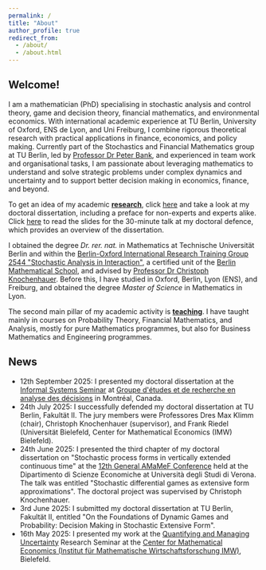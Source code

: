 ```yaml
---
permalink: /
title: "About"
author_profile: true
redirect_from: 
  - /about/
  - /about.html
---
```


## Welcome!

I am a mathematician (PhD) specialising in stochastic analysis and control theory, game and decision theory, financial mathematics, and environmental economics. With international academic experience at TU Berlin, University of Oxford, ENS de Lyon, and Uni Freiburg, I combine rigorous theoretical research with practical applications in finance, economics, and policy making. Currently part of the Stochastics and Financial Mathematics group at TU Berlin, led by <a href="https://www3.math.tu-berlin.de/stoch/wp_bank/">Professor Dr Peter Bank</a>, and experienced in team work and organisational tasks, I am passionate about leveraging mathematics to understand and solve strategic problems under complex dynamics and uncertainty and to support better decision making in economics, finance, and beyond.

To get an idea of my academic <a href="/research">**research**</a>, click <a href="https://doi.org/10.14279/depositonce-24410">here</a> and take a look at my doctoral dissertation, including a preface for non-experts and experts alike. Click <a href="{{ site.baseurl }}/files\On_the_Foundations_of_Dynamic_Games_and_Probability__Decision_Making_in_Stochastic_Extensive_Form.pdf">here</a> to read the slides for the 30-minute talk at my doctoral defence, which provides an overview of the dissertation.
<!--<embed src="{{ site.baseurl }}/files\On_the_Foundations_of_Dynamic_Games_and_Probability__Decision_Making_in_Stochastic_Extensive_Form.pdf" width="600" height="700" type='application/pdf'> -->

I obtained the degree <em>Dr. rer. nat.</em> in Mathematics at Technische Universität Berlin and within the <a href="https://www3.math.tu-berlin.de/stoch/IRTG/">Berlin-Oxford International Research Training Group 2544 "Stochastic Analysis in Interaction"</a>, a certified unit of the <a href="https://www.math-berlin.de/">Berlin Mathematical School</a>, and advised by <a href="https://www.stochasticcontrol.org">Professor Dr Christoph Knochenhauer</a>. Before this, I have studied in Oxford, Berlin, Lyon (ENS), and Freiburg, and obtained the degree <em>Master of Science</em> in Mathematics in Lyon.

The second main pillar of my academic activity is <a href="/teaching">**teaching**</a>. I have taught mainly in courses on Probability Theory, Financial Mathematics, and Analysis, mostly for pure Mathematics programmes, but also for Business Mathematics and Engineering programmes.

## News

* 12th September 2025: I presented my doctoral dissertation at the <a href="">Informal Systems Seminar</a> at <a href="https://www.gerad.ca/fr">Groupe d'études et de recherche en analyse des décisions</a> in Montréal, Canada.
* 24th July 2025: I successfully defended my doctoral dissertation at TU Berlin, Fakultät II. The jury members were Professores Dres Max Klimm (chair), Christoph Knochenhauer (supervisor), and Frank Riedel (Universität Bielefeld, Center for Mathematical Economics (IMW) Bielefeld). 
* 24th June 2025: I presented the third chapter of my doctoral dissertation on "Stochastic process forms in vertically extended continuous time" at the <a href="https://sites.google.com/view/amamef2025/home">12th General AMaMeF Conference</a> held at the Dipartimento di Scienze Economiche at Università degli Studi di Verona. The talk was entitled "Stochastic differential games as extensive form approximations". The doctoral project was supervised by Christoph Knochenhauer.
* 3rd June 2025: I submitted my doctoral dissertation at TU Berlin, Fakultät II, entitled "On the Foundations of Dynamic Games and Probability: Decision Making in Stochastic Extensive Form".
* 16th May 2025: I presented my work at the <a href="https://www.uni-bielefeld.de/forschung/profil/fokusbereiche/quamu/index.xml">Quantifying and Managing Uncertainty</a> Research Seminar at the <a href="https://www.uni-bielefeld.de/zwe/imw/">Center for Mathematical Economics (Institut für Mathematische Wirtschaftsforschung IMW)</a>, Bielefeld.

